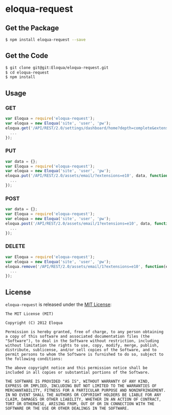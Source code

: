 # eloqua-request

## Get the Package

```bash
$ npm install eloqua-request --save
```

## Get the Code

```bash
$ git clone git@git:Eloqua/eloqua-request.git
$ cd eloqua-request
$ npm install
```

## Usage
### GET

```javascript
var Eloqua = require('eloqua-request');
var eloqua = new Eloqua('site', 'user', 'pw');
eloqua.get('/API/REST/2.0/settings/dashboard/home?depth=complete&extensions=e10', function(err, response){
  ...
});
```

### PUT

```javascript
var data = {};
var Eloqua = require('eloqua-request');
var eloqua = new Eloqua('site', 'user', 'pw');
eloqua.put('/API/REST/2.0/assets/email/?extensions=e10', data, function(err, response){
  ...
});
```
      
### POST

```javascript
var data = {};
var Eloqua = require('eloqua-request');
var eloqua = new Eloqua('site', 'user', 'pw');
eloqua.post('/API/REST/2.0/assets/email/1?extensions=e10', data, function(err, response){
  ...
});
```

### DELETE

```javascript
var Eloqua = require('eloqua-request');
var eloqua = new Eloqua('site', 'user', 'pw');
eloqua.remove('/API/REST/2.0/assets/email/1?extensions=e10', function(err, response){
  ...
});
```

## License

`eloqua-request` is released under the [MIT License](http://www.opensource.org/licenses/mit-license.html):

    The MIT License (MIT)

    Copyright (C) 2012 Eloqua

    Permission is hereby granted, free of charge, to any person obtaining a copy of this software and associated documentation files (the "Software"), to deal in the Software without restriction, including without limitation the rights to use, copy, modify, merge, publish, distribute, sublicense, and/or sell copies of the Software, and to permit persons to whom the Software is furnished to do so, subject to the following conditions:

    The above copyright notice and this permission notice shall be included in all copies or substantial portions of the Software.

    THE SOFTWARE IS PROVIDED "AS IS", WITHOUT WARRANTY OF ANY KIND, EXPRESS OR IMPLIED, INCLUDING BUT NOT LIMITED TO THE WARRANTIES OF MERCHANTABILITY, FITNESS FOR A PARTICULAR PURPOSE AND NONINFRINGEMENT. IN NO EVENT SHALL THE AUTHORS OR COPYRIGHT HOLDERS BE LIABLE FOR ANY CLAIM, DAMAGES OR OTHER LIABILITY, WHETHER IN AN ACTION OF CONTRACT, TORT OR OTHERWISE, ARISING FROM, OUT OF OR IN CONNECTION WITH THE SOFTWARE OR THE USE OR OTHER DEALINGS IN THE SOFTWARE.
